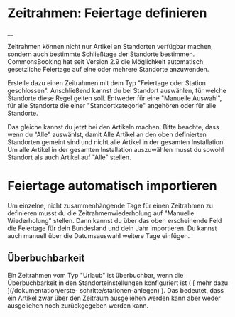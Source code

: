 #  Zeitrahmen: Feiertage definieren

__


Zeitrahmen können nicht nur Artikel an Standorten verfügbar machen, sondern
auch bestimmte Schließtage der Standorte bestimmen. CommonsBooking hat seit
Version 2.9 die Möglichkeit automatisch gesetzliche Feiertage auf eine oder
mehrere Standorte anzuwenden.

Erstelle dazu einen Zeitrahmen mit dem Typ "Feiertage oder Station
geschlossen".
Anschließend kannst du bei Standort auswählen, für welche Standorte diese
Regel gelten soll. Entweder für eine "Manuelle Auswahl", für alle Standorte
die einer "Standortkategorie" angehören oder für alle Standorte.

Das gleiche kannst du jetzt bei den Artikeln machen. Bitte beachte, dass wenn
du "Alle" auswählst, damit Alle Artikel an den oben definierten Standorten
gemeint sind und nicht alle Artikel in der gesamten Installation. Um alle
Artikel in der gesamten Installation auszuwählen musst du sowohl Standort als
auch Artikel auf "Alle" stellen.

#  Feiertage automatisch importieren

Um einzelne, nicht zusammenhängende Tage für einen Zeitrahmen zu definieren
musst du die Zeitrahmenwiederholung auf "Manuelle Wiederholung" stellen. Dann
kannst du über das oben erscheinende Feld die Feiertage für dein Bundesland
und dein Jahr importieren. Du kannst auch manuell über die Datumsauswahl
weitere Tage einfügen.

##  Überbuchbarkeit

Ein Zeitrahmen vom Typ "Urlaub" ist überbuchbar, wenn die Überbuchbarkeit in
den Standorteinstellungen konfiguriert ist ( [ mehr dazu ](/dokumentation/erste-
schritte/stationen-anlegen) ). Das bedeutet, dass ein Artikel zwar über den
Zeitraum ausgeliehen werden kann aber weder ausgeliehen noch zurückgegeben
werden kann.

